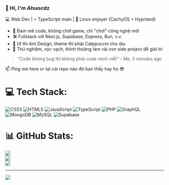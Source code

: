 ### 👋 Hi, I'm Ahuocdz

💻 Web Dev | ⚡ TypeScript main | 🐧 Linux enjoyer (CachyOS + Hyprland)

- 🧠 Đam mê code, không chơi game, chỉ "chơi" công nghệ mới
- 🛠️ Fullstack với Next.js, Supabase, Express, Bun, v.v.
- 🎨 UI thì Ant Design, theme thì phải Catppuccin cho dịu
- 🧪 Thử nghiệm, vọc vạch, thỉnh thoảng làm vài con side project để giải trí

> “Code không bug thì không phải code mình viết” – Me, 5 minutes ago

📫 Ping me here or tại cái repo nào đó bạn thấy hay ho 😎
# 💻 Tech Stack:
![CSS3](https://img.shields.io/badge/css3-%231572B6.svg?style=for-the-badge&logo=css3&logoColor=white) ![HTML5](https://img.shields.io/badge/html5-%23E34F26.svg?style=for-the-badge&logo=html5&logoColor=white) ![JavaScript](https://img.shields.io/badge/javascript-%23323330.svg?style=for-the-badge&logo=javascript&logoColor=%23F7DF1E) ![TypeScript](https://img.shields.io/badge/typescript-%23007ACC.svg?style=for-the-badge&logo=typescript&logoColor=white) ![PHP](https://img.shields.io/badge/php-%23777BB4.svg?style=for-the-badge&logo=php&logoColor=white) ![GraphQL](https://img.shields.io/badge/-GraphQL-E10098?style=for-the-badge&logo=graphql&logoColor=white) ![MongoDB](https://img.shields.io/badge/MongoDB-%234ea94b.svg?style=for-the-badge&logo=mongodb&logoColor=white) ![MySQL](https://img.shields.io/badge/mysql-4479A1.svg?style=for-the-badge&logo=mysql&logoColor=white) ![Supabase](https://img.shields.io/badge/Supabase-3ECF8E?style=for-the-badge&logo=supabase&logoColor=white)
# 📊 GitHub Stats:
![](https://github-readme-stats.vercel.app/api?username=ahwuoc&theme=merko&hide_border=false&include_all_commits=false&count_private=false)<br/>
![](https://nirzak-streak-stats.vercel.app/?user=ahwuoc&theme=merko&hide_border=false)<br/>
![](https://github-readme-stats.vercel.app/api/top-langs/?username=ahwuoc&theme=merko&hide_border=false&include_all_commits=false&count_private=false&layout=compact)

---
[![](https://visitcount.itsvg.in/api?id=ahwuoc&icon=0&color=0)](https://visitcount.itsvg.in)

<!-- Proudly created with GPRM ( https://gprm.itsvg.in ) -->
